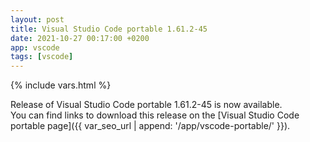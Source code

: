 ```yaml
---
layout: post
title: Visual Studio Code portable 1.61.2-45
date: 2021-10-27 00:17:00 +0200
app: vscode
tags: [vscode]
---
```

{% include vars.html %}

Release of Visual Studio Code portable 1.61.2-45 is now available.<br />
You can find links to download this release on the [Visual Studio Code portable page]({{ var_seo_url | append: '/app/vscode-portable/' }}).
